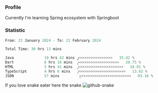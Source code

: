 ### Profile 

Currently I'm learning Spring ecosystem with Springboot

### Statistic
<!--START_SECTION:waka-->

```python
From: 23 January 2024 - To: 22 February 2024

Total Time: 30 hrs 13 mins

Java              10 hrs 42 mins  ͎͎͎͎͎͎͎͎̞>>>>>>>>>>>>>>>>   35.42 %
Dart              6 hrs 16 mins   ͎͎͎͎͎͕>>>>>>>>>>>>>>>>>>>   20.75 %
HTML              5 hrs 41 mins   ͎͎͎͎>>>>>>>>>>>>>>>>>>>>>   18.81 %
TypeScript        4 hrs 6 mins    ͎͎͎>>>>>>>>>>>>>>>>>>>>>>   13.62 %
JSON              57 mins         ̞>>>>>>>>>>>>>>>>>>>>>>>>   03.16 %
```

<!--END_SECTION:waka-->

If you love snake eater here the snake 
<picture>
  <source media="(prefers-color-scheme: dark)" srcset="https://github.com/pradana4648/pradana4648/blob/c0566a83ca6ea5f2e46bab00e717c4c82b4b5c4c/github-contribution-grid-snake-dark.svg" />
  <source media="(prefers-color-scheme: light)" srcset="https://github.com/pradana4648/pradana4648/blob/c0566a83ca6ea5f2e46bab00e717c4c82b4b5c4c/github-contribution-grid-snake.svg" />
  <img alt="github-snake" src="https://github.com/pradana4648/pradana4648/blob/c0566a83ca6ea5f2e46bab00e717c4c82b4b5c4c/github-contribution-grid-snake.svg" />
</picture>
